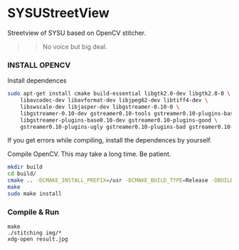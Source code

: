 SYSUStreetView
==============

Streetview of SYSU based on OpenCV stitcher.

>> No voice but big deal.

### INSTALL OPENCV

Install dependences

```bash
sudo apt-get install cmake build-essential libgtk2.0-dev libgtk2.0-0 \
    libavcodec-dev libavformat-dev libjpeg62-dev libtiff4-dev \
    libswscale-dev libjasper-dev libgstreamer-0.10-0 \
    libgstreamer-0.10-dev gstreamer0.10-tools gstreamer0.10-plugins-base \
    libgstreamer-plugins-base0.10-dev gstreamer0.10-plugins-good \
    gstreamer0.10-plugins-ugly gstreamer0.10-plugins-bad gstreamer0.10-ffmpeg 
```

If you get errors while compiling, install the dependences by yourself.

Compile OpenCV. This may take a long time. Be patient.

```bash
mkdir build
cd build/
cmake .. -DCMAKE_INSTALL_PREFIX=/usr -DCMAKE_BUILD_TYPE=Release -DBUILD_EXAMPLES=true -DWITH_OPENNI=true -DWITH_OPENGL=true
make
sudo make install
```

### Compile & Run
```
make
./stitching img/*
xdg-open result.jpg
```
